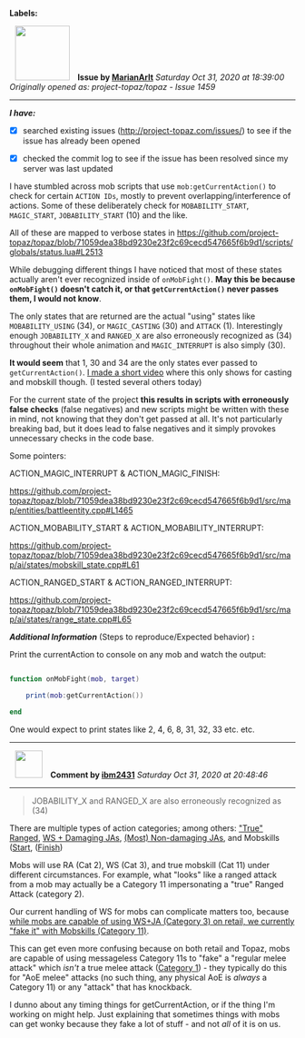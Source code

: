 **Labels:**



<a href="https://github.com/MarianArlt"><img src="https://avatars3.githubusercontent.com/u/1492317?v=4" width="96" height="96" hspace="10"></img></a> **Issue by [MarianArlt](https://github.com/MarianArlt)**
_Saturday Oct 31, 2020 at 18:39:00_
_Originally opened as: project-topaz/topaz - Issue 1459_

----

<!-- place 'x' mark between square [] brackets to checkmark box -->
**_I have:_**

- [x] searched existing issues (http://project-topaz.com/issues/) to see if the issue has already been opened
- [x] checked the commit log to see if the issue has been resolved since my server was last updated

I have stumbled across mob scripts that use `mob:getCurrentAction()` to check for certain `ACTION IDs`, mostly to prevent overlapping/interference of actions. Some of these deliberately check for `MOBABILITY_START`, `MAGIC_START`, `JOBABILITY_START` (10) and the like.
All of these are mapped to verbose states in https://github.com/project-topaz/topaz/blob/71059dea38bd9230e23f2c69cecd547665f6b9d1/scripts/globals/status.lua#L2513
While debugging different things I have noticed that most of these states actually aren't ever recognized inside of `onMobFight()`. **May this be because `onMobFight()` doesn't catch it, or that `getCurrentAction()` never passes them, I would not know**.

The only states that are returned are the actual "using" states like `MOBABILITY_USING` (34), or `MAGIC_CASTING` (30) and `ATTACK` (1). Interestingly enough `JOBABILITY_X` and `RANGED_X` are also erroneously recognized as (34) throughout their whole animation and `MAGIC_INTERRUPT` is also simply (30).
**It would seem** that 1, 30 and 34 are the only states ever passed to `getCurrentAction()`. [I made a short video](https://streamable.com/1kdsv7) where this only shows for casting and mobskill though. (I tested several others today)

For the current state of the project **this results in scripts with erroneously false checks** (false negatives) and new scripts might be written with these in mind, not knowing that they don't get passed at all. It's not particularly breaking bad, but it does lead to false negatives and it simply provokes unnecessary checks in the code base.

Some pointers:
ACTION_MAGIC_INTERRUPT & ACTION_MAGIC_FINISH:
https://github.com/project-topaz/topaz/blob/71059dea38bd9230e23f2c69cecd547665f6b9d1/src/map/entities/battleentity.cpp#L1465
ACTION_MOBABILITY_START & ACTION_MOBABILITY_INTERRUPT:
https://github.com/project-topaz/topaz/blob/71059dea38bd9230e23f2c69cecd547665f6b9d1/src/map/ai/states/mobskill_state.cpp#L61
ACTION_RANGED_START & ACTION_RANGED_INTERRUPT:
https://github.com/project-topaz/topaz/blob/71059dea38bd9230e23f2c69cecd547665f6b9d1/src/map/ai/states/range_state.cpp#L65
  
  
**_Additional Information_** (Steps to reproduce/Expected behavior) **:**
Print the currentAction to console on any mob and watch the output:
```LUA
function onMobFight(mob, target)
    print(mob:getCurrentAction())
end
```
One would expect to print states like 2, 4, 6, 8, 31, 32, 33 etc. etc.


----
<a href="https://github.com/ibm2431"><img src="https://avatars3.githubusercontent.com/u/13112942?v=4" width="48" height="48" hspace="10"></img></a> **Comment by [ibm2431](https://github.com/ibm2431)**
_Saturday Oct 31, 2020 at 20:48:46_

----

> JOBABILITY_X and RANGED_X are also erroneously recognized as (34)

There are multiple types of action categories; among others: ["True" Ranged](https://github.com/Windower/Lua/wiki/Action-Category-02), [WS + Damaging JAs](https://github.com/Windower/Lua/wiki/Action-Category-03), [(Most) Non-damaging JAs](https://github.com/Windower/Lua/wiki/Action-Category-06), and Mobskills ([Start](https://github.com/Windower/Lua/wiki/Action-Category-07), ([Finish](https://github.com/Windower/Lua/wiki/Action-Category-11))

Mobs will use RA (Cat 2), WS (Cat 3), and true mobskill (Cat 11) under different circumstances. For example, what "looks" like a ranged attack from a mob may actually be a Category 11 impersonating a "true" Ranged Attack (category 2).

Our current handling of WS for mobs can complicate matters too, because [while mobs are capable of using WS+JA (Category 3) on retail, we currently "fake it" with Mobskills (Category 11)](https://github.com/project-topaz/topaz/issues/663).

This can get even more confusing because on both retail and Topaz, mobs are capable of using messageless Category 11s to "fake" a "regular melee attack" which _isn't_ a true melee attack ([Category 1](https://github.com/Windower/Lua/wiki/Action-Category-01)) - they typically do this for "AoE melee" attacks (no such thing, any physical AoE is _always_ a Category 11) or any "attack" that has knockback.

I dunno about any timing things for getCurrentAction, or if the thing I'm working on might help. Just explaining that sometimes things with mobs can get wonky because they fake a lot of stuff - and not _all_ of it is on us.

